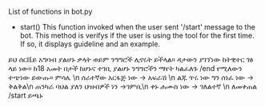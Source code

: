 List of functions in bot.py
- start()
This function invoked when the user sent '/start' message to the bot.  This method is verifys if the user is using the tool for the first time. If so, it displays guideline and an example. 

ይህ ሰርቬይ አግባብ ያልሆኑ ቃላት ወይም ንግግሮች ሊኖሩት ይችላል። ዳታውን ያገኘነው ከትዊተር ገፅ ላይ ነው። ከ18 አመት በታች ከሆኑና ተገቢ ያልሆኑ ንግግሮችን ማየት ካልፈለጉ  /end የሚለውን ተጭነው ይውጡ። 
        ምሳሌ \n
        ሰራተኛው አርፋጅ ነው -> አፍራሽ \n
        ልጁ ጥሩ ነው ግን ሰነፈ ነው -> ቅልቅል\n
        ጠንካራ ባህል ያለን ህዝብዎች ነን ->ገምቢ\n
        ቀኑ ሐሙስ ነው  -> ገለልተኛ \n
        ለመቀጠል /start ይጫኑ
  

